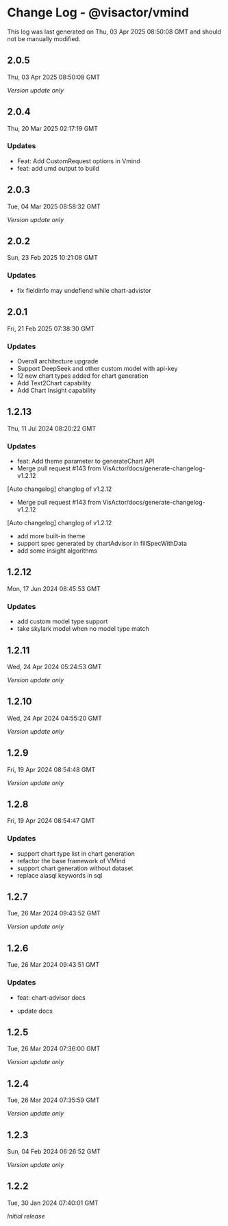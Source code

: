# Change Log - @visactor/vmind

This log was last generated on Thu, 03 Apr 2025 08:50:08 GMT and should not be manually modified.

## 2.0.5
Thu, 03 Apr 2025 08:50:08 GMT

_Version update only_

## 2.0.4
Thu, 20 Mar 2025 02:17:19 GMT

### Updates

- Feat: Add CustomRequest options in Vmind
- feat: add umd output to build

## 2.0.3
Tue, 04 Mar 2025 08:58:32 GMT

_Version update only_

## 2.0.2
Sun, 23 Feb 2025 10:21:08 GMT

### Updates

- fix fieldinfo may undefiend while chart-advistor

## 2.0.1
Fri, 21 Feb 2025 07:38:30 GMT

### Updates

- Overall architecture upgrade
- Support DeepSeek and other custom model with api-key
- 12 new chart types added for chart generation
- Add Text2Chart capability
- Add Chart Insight capability

## 1.2.13
Thu, 11 Jul 2024 08:20:22 GMT

### Updates

- feat: Add theme parameter to generateChart API
- Merge pull request #143 from VisActor/docs/generate-changelog-v1.2.12

[Auto changelog] changlog of v1.2.12

- Merge pull request #143 from VisActor/docs/generate-changelog-v1.2.12

[Auto changelog] changlog of v1.2.12

- add more built-in theme
- support spec generated by chartAdvisor in fillSpecWithData
- add some insight algorithms

## 1.2.12
Mon, 17 Jun 2024 08:45:53 GMT

### Updates

- add custom model type support
- take skylark model when no model type match

## 1.2.11
Wed, 24 Apr 2024 05:24:53 GMT

_Version update only_

## 1.2.10
Wed, 24 Apr 2024 04:55:20 GMT

_Version update only_

## 1.2.9
Fri, 19 Apr 2024 08:54:48 GMT

_Version update only_

## 1.2.8
Fri, 19 Apr 2024 08:54:47 GMT

### Updates

- support chart type list in chart generation
- refactor the base framework of VMind
- support chart generation without dataset
- replace alasql keywords in sql

## 1.2.7
Tue, 26 Mar 2024 09:43:52 GMT

_Version update only_

## 1.2.6
Tue, 26 Mar 2024 09:43:51 GMT

### Updates

- feat: chart-advisor docs


- update docs

## 1.2.5
Tue, 26 Mar 2024 07:36:00 GMT

_Version update only_

## 1.2.4
Tue, 26 Mar 2024 07:35:59 GMT

_Version update only_

## 1.2.3
Sun, 04 Feb 2024 06:26:52 GMT

_Version update only_

## 1.2.2
Tue, 30 Jan 2024 07:40:01 GMT

_Initial release_

